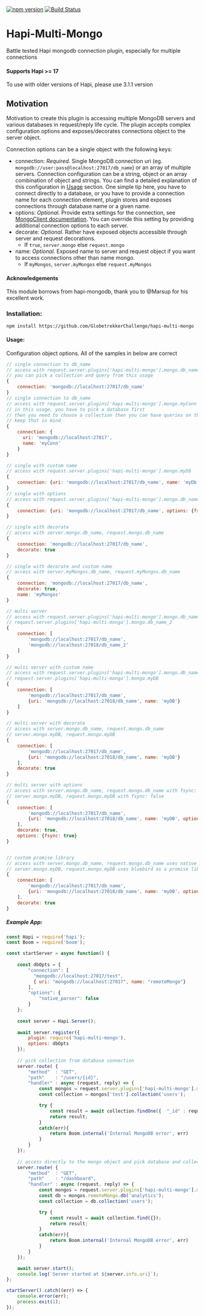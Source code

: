 [![npm version](https://badge.fury.io/js/hapi-multi-mongo.svg)](https://badge.fury.io/js/hapi-multi-mongo) 
[![Build Status](https://travis-ci.org/metoikos/hapi-multi-mongo.svg?branch=master)](https://travis-ci.org/metoikos/hapi-multi-mongo)

# Hapi-Multi-Mongo

Battle tested Hapi mongodb connection plugin, especially for multiple connections

#### Supports Hapi >= 17
To use with older versions of Hapi, please use 3.1.1 version 

## Motivation

Motivation to create this plugin is accessing multiple MongoDB servers and various databases in request/reply life cycle. 
The plugin accepts complex configuration options and exposes/decorates connections object to the server object. 

Connection options can be a single object with the following keys:

- connection: *Required.* Single MongoDB connection uri (eg. `mongodb://user:pass@localhost:27017/db_name`) or an array 
of multiple servers. Connection configuration can be a string, object or an array combination of object and strings. 
You can find a detailed explanation of this configuration in [Usage](#usage) section. One simple tip here, you have to connect 
directly to a database, or you have to provide a connection name for each connection element, plugin stores and exposes 
connections through database name or a given name. 
- options: *Optional.* Provide extra settings for the connection, see [MongoClient documentation](http://mongodb.github.io/node-mongodb-native/2.2/api/MongoClient.html). 
You can override this setting by providing additional connection options to each server. 
- decorate: *Optional.* Rather have exposed objects accessible through server and request decorations.  
    - If `true`, `server.mongo` else `request.mongo` 
- name: *Optional.* Exposed name to server and request object if you want to access connections other than name mongo.
    - If `myMongos`, `server.myMongos` else `request.myMongos` 


#### Acknowledgements
 
This module borrows from hapi-mongodb, thank you to @Marsup for his excellent work. 

[hapi-mongodb]: https://github.com/Marsup/hapi-mongodb

### Installation:

```no-highlight
npm install https://github.com/GlobetrekkerChallenge/hapi-multi-mongo
```

#### Usage:

Configuration object options. All of the samples in below are correct
```js
// single connection to db_name
// access with request.server.plugins['hapi-multi-mongo'].mongo.db_name
// you can pick a collection and query from this usage
{
    connection: 'mongodb://localhost:27017/db_name'
}
// single connection to db_name
// access with request.server.plugins['hapi-multi-mongo'].mongo.myConn
// in this usage, you have to pick a database first
// then you need to choose a collection then you can have queries on that collection,
// keep that in mind
{
    connection: {
      uri: 'mongodb://localhost:27017',
      name: 'myConn'
    }
}

// single with custom name
// access with request.server.plugins['hapi-multi-mongo'].mongo.myDb
{
    connection: {uri: 'mongodb://localhost:27017/db_name', name: 'myDb'}
}
// single with options
// access with request.server.plugins['hapi-multi-mongo'].mongo.db_name
{
    connection: {uri: 'mongodb://localhost:27017/db_name', options: {fsync: true}}
}

// single with decorate
// access with server.mongo.db_name, request.mongo.db_name
{
    connection: 'mongodb://localhost:27017/db_name',
    decorate: true
}

// single with decorate and custom name
// access with server.myMongos.db_name, request.myMongos.db_name
{
    connection: 'mongodb://localhost:27017/db_name',
    decorate: true,
    name: 'myMongos'
}

// multi server
// access with request.server.plugins['hapi-multi-mongo'].mongo.db_name
// request.server.plugins['hapi-multi-mongo'].mongo.db_name_2
{
    connection: [
        'mongodb://localhost:27017/db_name',
        'mongodb://localhost:27018/db_name_2'
    ]
}

// multi server with custom name
// access with request.server.plugins['hapi-multi-mongo'].mongo.db_name
// request.server.plugins['hapi-multi-mongo'].mongo.myDB
{
    connection: [
        'mongodb://localhost:27017/db_name',
        {uri: 'mongodb://localhost:27018/db_name', name: 'myDB'}
    ]
}

// multi server with decorate
// access with server.mongo.db_name, request.mongo.db_name
// server.mongo.myDB, request.mongo.myDB
{
    connection: [
        'mongodb://localhost:27017/db_name',
        {uri: 'mongodb://localhost:27018/db_name', name: 'myDB'}
    ],
    decorate: true
}

// multi server with options
// access with server.mongo.db_name, request.mongo.db_name with fsync: true
// server.mongo.myDB, request.mongo.myDB with fsync: false
{
    connection: [
        'mongodb://localhost:27017/db_name',
        {uri: 'mongodb://localhost:27018/db_name', name: 'myDB', options: {fsync: false}}
    ],
    decorate: true,
    options: {fsync: true}
}


// custom promise library
// access with server.mongo.db_name, request.mongo.db_name uses native mongo promise implementation
// server.mongo.myDB, request.mongo.myDB uses bluebird as a promise library
{
    connection: [
        'mongodb://localhost:27017/db_name',
        {uri: 'mongodb://localhost:27018/db_name', name: 'myDB', options: {promiseLibrary: require('bluebird')}}
    ],
    decorate: true
}

```
##### Example App:

```js
const Hapi = require('hapi');
const Boom = require('boom');

const startServer = async function() {
    
    const dbOpts = {
        "connection": [
          "mongodb://localhost:27017/test",
          { uri: "mongodb://localhost:27017", name: "remoteMongo"}
        ],
        "options": {
            "native_parser": false
        }
    };
    
    const server = Hapi.Server();
    
    await server.register({
        plugin: require('hapi-multi-mongo'),
        options: dbOpts
    });
    
    // pick collection from database connection
    server.route( {
        "method"  : "GET",
        "path"    : "/users/{id}",
        "handler" : async (request, reply) => {
            const mongos = request.server.plugins['hapi-multi-mongo'].mongo;
            const collection = mongos['test'].collection('users');

            try {
                const result = await collection.findOne({  "_id" : request.params.id });
                return result;
            }
            catch(err){
                return Boom.internal('Internal MongoDB error', err)
            }
        }
    });
    
    // access directly to the mongo object and pick database and collection
    server.route( {
        "method"  : "GET",
        "path"    : "/dashboard",
        "handler" : async (request, reply) => {
            const mongos = request.server.plugins['hapi-multi-mongo'].mongo;
            const db = mongos.remoteMongo.db('analytics');
            const collection = db.collection('users');

            try {
                const result = await collection.find({});
                return result;
            }
            catch(err){
                return Boom.internal('Internal MongoDB error', err)
            }            
        }
    });

    await server.start();
    console.log(`Server started at ${server.info.uri}`);
};

startServer().catch((err) => {
    console.error(err);
    process.exit(1);
});
```
